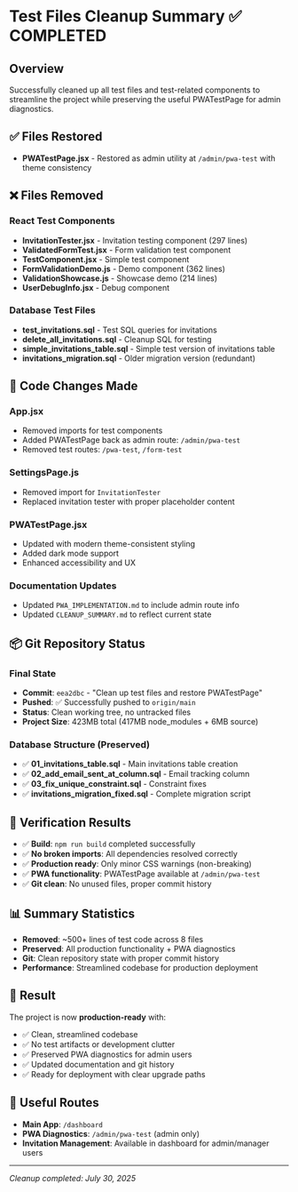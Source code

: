 # Test Files Cleanup Summary ✅ COMPLETED

## Overview
Successfully cleaned up all test files and test-related components to streamline the project while preserving the useful PWATestPage for admin diagnostics.

## ✅ Files Restored
- **PWATestPage.jsx** - Restored as admin utility at `/admin/pwa-test` with theme consistency

## ❌ Files Removed

### React Test Components
- **InvitationTester.jsx** - Invitation testing component (297 lines)
- **ValidatedFormTest.jsx** - Form validation test component
- **TestComponent.jsx** - Simple test component
- **FormValidationDemo.js** - Demo component (362 lines)
- **ValidationShowcase.js** - Showcase demo (214 lines)
- **UserDebugInfo.jsx** - Debug component

### Database Test Files
- **test_invitations.sql** - Test SQL queries for invitations
- **delete_all_invitations.sql** - Cleanup SQL for testing
- **simple_invitations_table.sql** - Simple test version of invitations table
- **invitations_migration.sql** - Older migration version (redundant)

## 🔄 Code Changes Made

### App.jsx
- Removed imports for test components
- Added PWATestPage back as admin route: `/admin/pwa-test`
- Removed test routes: `/pwa-test`, `/form-test`

### SettingsPage.js
- Removed import for `InvitationTester`
- Replaced invitation tester with proper placeholder content

### PWATestPage.jsx
- Updated with modern theme-consistent styling
- Added dark mode support
- Enhanced accessibility and UX

### Documentation Updates
- Updated `PWA_IMPLEMENTATION.md` to include admin route info
- Updated `CLEANUP_SUMMARY.md` to reflect current state

## 📦 Git Repository Status

### Final State
- **Commit**: `eea2dbc` - "Clean up test files and restore PWATestPage"
- **Pushed**: ✅ Successfully pushed to `origin/main`
- **Status**: Clean working tree, no untracked files
- **Project Size**: 423MB total (417MB node_modules + 6MB source)

### Database Structure (Preserved)
- ✅ **01_invitations_table.sql** - Main invitations table creation
- ✅ **02_add_email_sent_at_column.sql** - Email tracking column
- ✅ **03_fix_unique_constraint.sql** - Constraint fixes
- ✅ **invitations_migration_fixed.sql** - Complete migration script

## 🎯 Verification Results
- ✅ **Build**: `npm run build` completed successfully
- ✅ **No broken imports**: All dependencies resolved correctly
- ✅ **Production ready**: Only minor CSS warnings (non-breaking)
- ✅ **PWA functionality**: PWATestPage available at `/admin/pwa-test`
- ✅ **Git clean**: No unused files, proper commit history

## 📊 Summary Statistics
- **Removed**: ~500+ lines of test code across 8 files
- **Preserved**: All production functionality + PWA diagnostics
- **Git**: Clean repository state with proper commit history
- **Performance**: Streamlined codebase for production deployment

## 🎉 Result
The project is now **production-ready** with:
- ✅ Clean, streamlined codebase
- ✅ No test artifacts or development clutter
- ✅ Preserved PWA diagnostics for admin users
- ✅ Updated documentation and git history
- ✅ Ready for deployment with clear upgrade paths

## 🔗 Useful Routes
- **Main App**: `/dashboard`
- **PWA Diagnostics**: `/admin/pwa-test` (admin only)
- **Invitation Management**: Available in dashboard for admin/manager users

---
*Cleanup completed: July 30, 2025*
